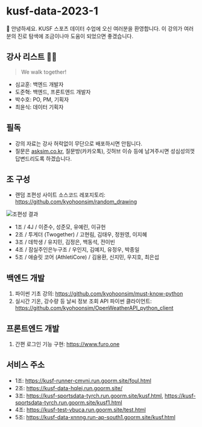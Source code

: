 # kusf-data-2023-1

👏 안녕하세요. KUSF 스포츠 데이터 수업에 오신 여러분을 환영합니다. 이 강의가 여러분의 진로 탐색에 조금이나마 도움이 되었으면 좋겠습니다. 


## 강사 리스트 👨‍🏫
> We walk together!
- 심교훈: 백엔드 개발자
- 도준혁: 백엔드, 프론트앤드 개발자
- 박수호: PO, PM, 기획자
- 최윤식: 데이터 기획자

## 필독 
- 강의 자료는 강사 허락없이 무단으로 배포하시면 안됩니다.
- 질문은 [asksim.co.kr](https://asksim.co.kr), 질문방(카카오톡), 깃허브 이슈 등에 남겨주시면 성심성의껏 답변드리도록 하겠습니다. 

## 조 구성 
- 랜덤 조편성 사이트 소스코드 레포지토리: <https://github.com/kyohoonsim/random_drawing>

![조편성 결과](https://github.com/kyohoonsim/kusf-data-2023-1/assets/58966525/37052afe-793c-4405-ad41-1b89c8577725)

- 1조 / 4J / 이준수, 성준모, 유예린, 이규헌
- 2조 / 투게더 (Twogether) / 고현림, 김태우, 정원영, 이지혜
- 3조 / 데학생 / 유지민, 김정은, 백동석, 전이빈
- 4조 / 잠실주인은누구조 / 우인지, 김예지, 유정우, 박종일
- 5조 / 애슬릿 코어 (AthletiCore) / 김용환, 신지민, 우지호, 최은섭


## 백엔드 개발
1. 파이썬 기초 강의: <https://github.com/kyohoonsim/must-know-python> 
2. 실시간 기온, 강수량 등 날씨 정보 조회 API 파이썬 클라이언트: <https://github.com/kyohoonsim/OpenWeatherAPI_python_client>

## 프론트엔드 개발
1. 간편 로그인 기능 구현: https://www.furo.one

## 서비스 주소
- 1조: https://kusf-runner-cmvni.run.goorm.site/foul.html
- 2조: https://kusf-data-hqlej.run.goorm.site/
- 3조: https://kusf-sportsdata-tyrch.run.goorm.site/kusf.html, https://kusf-sportsdata-tyrch.run.goorm.site/kusf1.html
- 4조: https://kusf-test-vbuca.run.goorm.site/test.html
- 5조: https://kusf-data-xnnng.run-ap-south1.goorm.site/kusf.html

